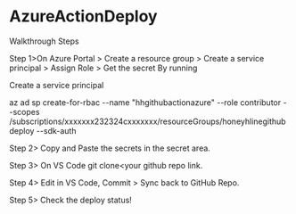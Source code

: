 # AzureActionDeploy
Walkthrough Steps

Step 1>On Azure Portal > Create a resource group > Create a service principal > Assign Role > Get the secret
By running 

Create a service principal

az ad sp create-for-rbac --name "hhgithubactionazure" --role contributor --scopes /subscriptions/xxxxxxx232324cxxxxxxx/resourceGroups/honeyhlinegithubdeploy --sdk-auth

Step 2> Copy and Paste the secrets in the secret area.

Step 3> On VS Code git clone<your github repo link.

Step 4> Edit in VS Code, Commit > Sync back to GitHub Repo.

Step 5> Check the deploy status!
